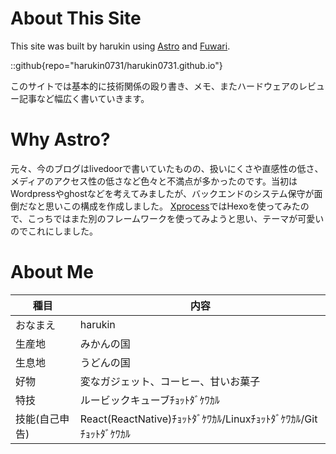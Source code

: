 # About This Site

This site was built by harukin using [Astro](https://astro.build) and [Fuwari](https://github.com/saicaca/fuwari).

::github{repo="harukin0731/harukin0731.github.io"}

このサイトでは基本的に技術関係の殴り書き、メモ、またハードウェアのレビュー記事など幅広く書いていきます。

# Why Astro?

元々、今のブログはlivedoorで書いていたものの、扱いにくさや直感性の低さ、メディアのアクセス性の低さなど色々と不満点が多かったのです。当初はWordpressやghostなどを考えてみましたが、バックエンドのシステム保守が面倒だなと思いこの構成を作成しました。 [Xprocess](https://xprocess.haruk.in)ではHexoを使ってみたので、こっちではまた別のフレームワークを使ってみようと思い、テーマが可愛いのでこれにしました。

# About Me

|    種目      | 内容       | 
| -------- | ---------- |
| おなまえ | harukin    |
| 生産地   | みかんの国 |
| 生息地   | うどんの国 |
|好物  | 変なガジェット、コーヒー、甘いお菓子 |
|特技|ルービックキューブﾁｮｯﾄﾀﾞｹﾜｶﾙ|
|技能(自己申告)|React(ReactNative)ﾁｮｯﾄﾀﾞｹﾜｶﾙ/Linuxﾁｮｯﾄﾀﾞｹﾜｶﾙ/Gitﾁｮｯﾄﾀﾞｹﾜｶﾙ|

